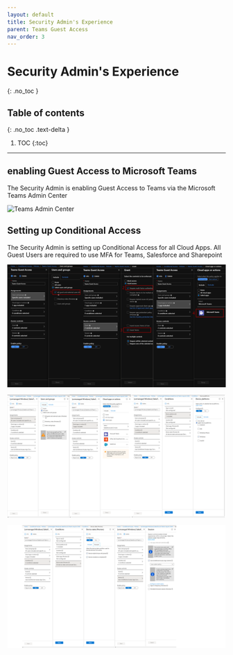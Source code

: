 ```yaml
---
layout: default
title: Security Admin's Experience
parent: Teams Guest Access
nav_order: 3
---
```


# Security Admin's Experience
{: .no_toc }

## Table of contents
{: .no_toc .text-delta }

1. TOC
{:toc}

---

## enabling Guest Access to Microsoft Teams
The Security Admin is enabling Guest Access to Teams via the Microsoft Teams Admin Center

![](/assets/images/scenario05/Scenario06_85.PNG "Teams Admin Center")

## Setting up Conditional Access
The Security Admin is setting up Conditional Access for all Cloud Apps.
All Guest Users are required to use MFA for Teams, Salesforce and Sharepoint

![](/assets/images/scenario05/Scenario05_86.PNG "CA1")

![](/assets/images/scenario05/Scenario05_87.PNG "CA2")

![](/assets/images/scenario05/Scenario05_88.PNG "CA1")